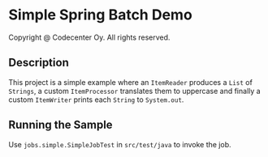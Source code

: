 Simple Spring Batch Demo
========================
Copyright @ Codecenter Oy. All rights reserved.

Description
-----------

This project is a simple example where an `ItemReader` produces a `List` 
of `Strings`, a custom `ItemProcessor` translates them to uppercase and 
finally a custom `ItemWriter` prints each `String` to `System.out`.

Running the Sample
------------------

Use `jobs.simple.SimpleJobTest` in `src/test/java` to invoke the job.
